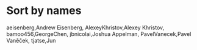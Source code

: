 # Sort by names
aeisenberg,Andrew Eisenberg,
AlexeyKhristov,Alexey Khristov,
bamoo456,GeorgeChen,
jbnicolai,Joshua Appelman,
PavelVanecek,Pavel Vaněček,
tjatse,Jun